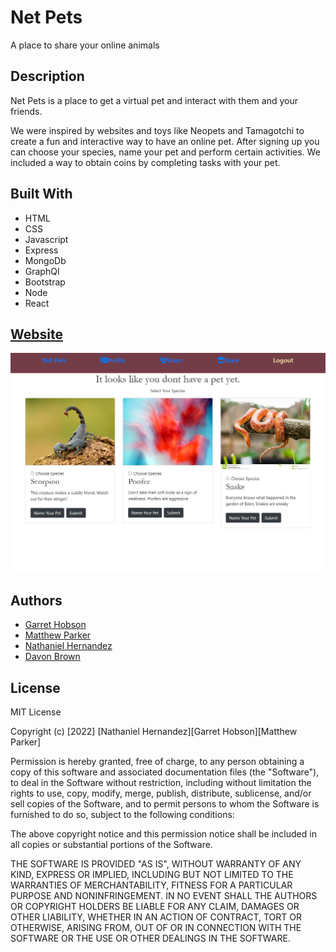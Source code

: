# Net Pets

A place to share your online animals

## Description

Net Pets is a place to get a virtual pet and interact with them and your friends.

We were inspired by websites and toys like Neopets and Tamagotchi to create a fun and interactive way to have an online pet.
After signing up you can choose your species, name your pet and perform certain activities. We included a way to obtain coins by completing tasks with your pet.


## Built With

* HTML
* CSS
* Javascript
* Express
* MongoDb
* GraphQl
* Bootstrap
* Node
* React

## [Website](https://netpets.herokuapp.com/)

![ALT Text](client/src/assets/README.JPG)

## Authors

* [Garret Hobson](https://github.com/GartTheSkeleton)
* [Matthew Parker](https://github.com/mattparker124)
* [Nathaniel Hernandez](https://github.com/thetryworks)
* [Davon Brown](https://github.com/DavonHB)

## License

MIT License

Copyright (c) [2022] [Nathaniel Hernandez][Garret Hobson][Matthew Parker]

Permission is hereby granted, free of charge, to any person obtaining a copy
of this software and associated documentation files (the "Software"), to deal
in the Software without restriction, including without limitation the rights
to use, copy, modify, merge, publish, distribute, sublicense, and/or sell
copies of the Software, and to permit persons to whom the Software is
furnished to do so, subject to the following conditions:

The above copyright notice and this permission notice shall be included in all
copies or substantial portions of the Software.

THE SOFTWARE IS PROVIDED "AS IS", WITHOUT WARRANTY OF ANY KIND, EXPRESS OR
IMPLIED, INCLUDING BUT NOT LIMITED TO THE WARRANTIES OF MERCHANTABILITY,
FITNESS FOR A PARTICULAR PURPOSE AND NONINFRINGEMENT. IN NO EVENT SHALL THE
AUTHORS OR COPYRIGHT HOLDERS BE LIABLE FOR ANY CLAIM, DAMAGES OR OTHER
LIABILITY, WHETHER IN AN ACTION OF CONTRACT, TORT OR OTHERWISE, ARISING FROM,
OUT OF OR IN CONNECTION WITH THE SOFTWARE OR THE USE OR OTHER DEALINGS IN THE
SOFTWARE.

